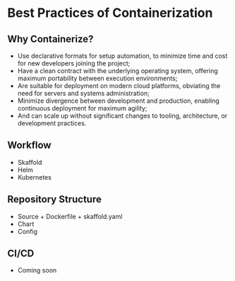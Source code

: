 # Best Practices of Containerization

## Why Containerize?

* Use declarative formats for setup automation, to minimize time and cost for new developers joining the project;
* Have a clean contract with the underlying operating system, offering maximum portability between execution environments;
* Are suitable for deployment on modern cloud platforms, obviating the need for servers and systems administration;
* Minimize divergence between development and production, enabling continuous deployment for maximum agility;
* And can scale up without significant changes to tooling, architecture, or development practices.

## Workflow

* Skaffold
* Helm
* Kubernetes

## Repository Structure

* Source + Dockerfile + skaffold.yaml
* Chart
* Config

## CI/CD

* Coming soon
